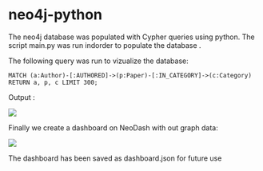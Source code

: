 # neo4j-python

The neo4j database was populated with Cypher queries using python. The script main.py was run indorder to populate the database .

The following query was run to vizualize the database:

```MATCH (a:Author)-[:AUTHORED]->(p:Paper)-[:IN_CATEGORY]->(c:Category) RETURN a, p, c LIMIT 300; ```

Output :

<img src="graph.png">

Finally we create a dashboard on NeoDash with out graph data:

<img src="image.png">

The dashboard has been saved as dashboard.json for future use
